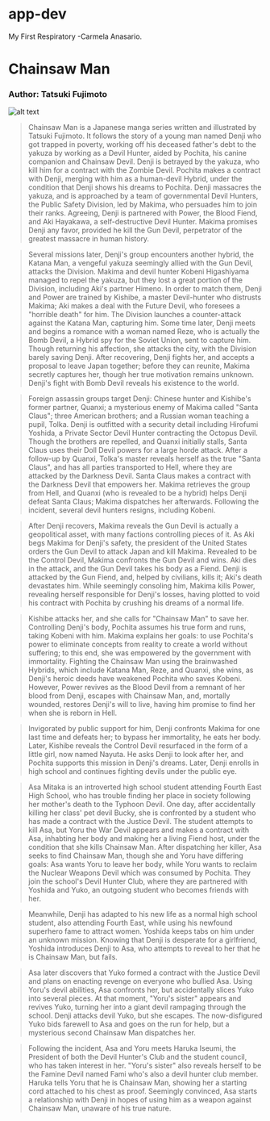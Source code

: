 # app-dev
My First Respiratory -Carmela Anasario.
# **Chainsaw Man**
### Author: Tatsuki Fujimoto
![alt text](https://kbimages1-a.akamaihd.net/9b90e481-4b79-47e1-a919-3d0a46752177/1200/1200/False/chainsaw-man-vol-1.jpg)
> Chainsaw Man is a Japanese manga series written and illustrated by Tatsuki Fujimoto. It follows the story of a young man named Denji who got trapped in poverty, working off his deceased father's debt to the yakuza by working as a Devil Hunter, aided by Pochita, his canine companion and Chainsaw Devil. Denji is betrayed by the yakuza, who kill him for a contract with the Zombie Devil. Pochita makes a contract with Denji, merging with him as a human-devil Hybrid, under the condition that Denji shows his dreams to Pochita. Denji massacres the yakuza, and is approached by a team of governmental Devil Hunters, the Public Safety Division, led by Makima, who persuades him to join their ranks. Agreeing, Denji is partnered with Power, the Blood Fiend, and Aki Hayakawa, a self-destructive Devil Hunter. Makima promises Denji any favor, provided he kill the Gun Devil, perpetrator of the greatest massacre in human history.

>Several missions later, Denji's group encounters another hybrid, the Katana Man, a vengeful yakuza seemingly allied with the Gun Devil, attacks the Division. Makima and devil hunter Kobeni Higashiyama managed to repel the yakuza, but they lost a great portion of the Division, including Aki's partner Himeno. In order to match them, Denji and Power are trained by Kishibe, a master Devil-hunter who distrusts Makima; Aki makes a deal with the Future Devil, who foresees a "horrible death" for him. The Division launches a counter-attack against the Katana Man, capturing him. Some time later, Denji meets and begins a romance with a woman named Reze, who is actually the Bomb Devil, a Hybrid spy for the Soviet Union, sent to capture him. Though returning his affection, she attacks the city, with the Division barely saving Denji. After recovering, Denji fights her, and accepts a proposal to leave Japan together; before they can reunite, Makima secretly captures her, though her true motivation remains unknown. Denji's fight with Bomb Devil reveals his existence to the world.

>Foreign assassin groups target Denji: Chinese hunter and Kishibe's former partner, Quanxi; a mysterious enemy of Makima called "Santa Claus"; three American brothers; and a Russian woman teaching a pupil, Tolka. Denji is outfitted with a security detail including Hirofumi Yoshida, a Private Sector Devil Hunter contracting the Octopus Devil. Though the brothers are repelled, and Quanxi initially stalls, Santa Claus uses their Doll Devil powers for a large horde attack. After a follow-up by Quanxi, Tolka's master reveals herself as the true "Santa Claus", and has all parties transported to Hell, where they are attacked by the Darkness Devil. Santa Claus makes a contract with the Darkness Devil that empowers her. Makima retrieves the group from Hell, and Quanxi (who is revealed to be a hybrid) helps Denji defeat Santa Claus; Makima dispatches her afterwards. Following the incident, several devil hunters resigns, including Kobeni.

>After Denji recovers, Makima reveals the Gun Devil is actually a geopolitical asset, with many factions controlling pieces of it. As Aki begs Makima for Denji's safety, the president of the United States orders the Gun Devil to attack Japan and kill Makima. Revealed to be the Control Devil, Makima confronts the Gun Devil and wins. Aki dies in the attack, and the Gun Devil takes his body as a Fiend. Denji is attacked by the Gun Fiend, and, helped by civilians, kills it; Aki's death devastates him. While seemingly consoling him, Makima kills Power, revealing herself responsible for Denji's losses, having plotted to void his contract with Pochita by crushing his dreams of a normal life.

>Kishibe attacks her, and she calls for "Chainsaw Man" to save her. Controlling Denji's body, Pochita assumes his true form and runs, taking Kobeni with him. Makima explains her goals: to use Pochita's power to eliminate concepts from reality to create a world without suffering; to this end, she was empowered by the government with immortality. Fighting the Chainsaw Man using the brainwashed Hybrids, which include Katana Man, Reze, and Quanxi, she wins, as Denji's heroic deeds have weakened Pochita who saves Kobeni. However, Power revives as the Blood Devil from a remnant of her blood from Denji, escapes with Chainsaw Man, and, mortally wounded, restores Denji's will to live, having him promise to find her when she is reborn in Hell.

>Invigorated by public support for him, Denji confronts Makima for one last time and defeats her; to bypass her immortality, he eats her body. Later, Kishibe reveals the Control Devil resurfaced in the form of a little girl, now named Nayuta. He asks Denji to look after her, and Pochita supports this mission in Denji's dreams. Later, Denji enrolls in high school and continues fighting devils under the public eye.

>Asa Mitaka is an introverted high school student attending Fourth East High School, who has trouble finding her place in society following her mother's death to the Typhoon Devil. One day, after accidentally killing her class' pet devil Bucky, she is confronted by a student who has made a contract with the Justice Devil. The student attempts to kill Asa, but Yoru the War Devil appears and makes a contract with Asa, inhabting her body and making her a living Fiend host, under the condition that she kills Chainsaw Man. After dispatching her killer, Asa seeks to find Chainsaw Man, though she and Yoru have differing goals: Asa wants Yoru to leave her body, while Yoru wants to reclaim the Nuclear Weapons Devil which was consumed by Pochita. They join the school's Devil Hunter Club, where they are partnered with Yoshida and Yuko, an outgoing student who becomes friends with her.

>Meanwhile, Denji has adapted to his new life as a normal high school student, also attending Fourth East, while using his newfound superhero fame to attract women. Yoshida keeps tabs on him under an unknown mission. Knowing that Denji is desperate for a girlfriend, Yoshida introduces Denji to Asa, who attempts to reveal to her that he is Chainsaw Man, but fails.

>Asa later discovers that Yuko formed a contract with the Justice Devil and plans on enacting revenge on everyone who bullied Asa. Using Yoru's devil abilities, Asa confronts her, but accidentally slices Yuko into several pieces. At that moment, "Yoru's sister" appears and revives Yuko, turning her into a giant devil rampaging through the school. Denji attacks devil Yuko, but she escapes. The now-disfigured Yuko bids farewell to Asa and goes on the run for help, but a mysterious second Chainsaw Man dispatches her.

>Following the incident, Asa and Yoru meets Haruka Iseumi, the President of both the Devil Hunter's Club and the student council, who has taken interest in her. "Yoru's sister" also reveals herself to be the Famine Devil named Fami who's also a devil hunter club member. Haruka tells Yoru that he is Chainsaw Man, showing her a starting cord attached to his chest as proof. Seemingly convinced, Asa starts a relationship with Denji in hopes of using him as a weapon against Chainsaw Man, unaware of his true nature.
